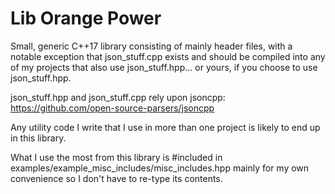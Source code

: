 # Lib Orange Power
Small, generic C++17 library consisting of mainly header files, with a
notable exception that json\_stuff.cpp exists and should be compiled into
any of my projects that also use json\_stuff.hpp... or yours, if you choose
to use json\_stuff.hpp.


json\_stuff.hpp and json\_stuff.cpp rely upon jsoncpp:  https://github.com/open-source-parsers/jsoncpp


Any utility code I write that I use in more than one project is likely to
end up in this library.



What I use the most from this library is #included in
  examples/example\_misc\_includes/misc\_includes.hpp
mainly for my own convenience so I don't have to re-type its contents.
